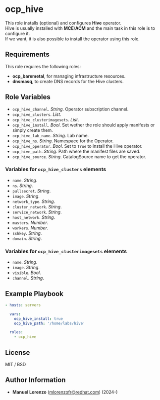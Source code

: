 # ocp_hive
This role installs (optional) and configures **Hive** operator.  
Hive is usually installed with **MCE**/**ACM** and the main task in this role is to configure it.  
If we want, it is also possible to install the operator using this role.  

## Requirements
This role requires the following roles:
* **ocp_baremetal**, for managing infrastructure resources.
* **dnsmasq**, to create DNS records for the Hive clusters.

## Role Variables
* `ocp_hive_channel`. _String_. Operator subscription channel.
* `ocp_hive_clusters`. _List_. 
* `ocp_hive_clusterimagesets`. _List_. 
* `ocp_hive_install`. _Bool_. Set wether the role should apply manifests or simply create them.
* `ocp_hive_lab_name`. _String_. Lab name.
* `ocp_hive_ns`. _String_. Namespace for the Operator.
* `ocp_hive_operator`. _Bool_. Set to `True` to install the Hive operator.
* `ocp_hive_path`. _String_. Path where the manifest files are saved.
* `ocp_hive_source`. _String_. CatalogSource name to get the operator.

### Variables for `ocp_hive_clusters` elements
* `name`. _String_. 
* `ns`. _String_. 
* `pullsecret`. _String_. 
* `image`. _String_. 
* `network_type`. _String_. 
* `cluster_network`. _String_. 
* `service_network`. _String_. 
* `host_network`. _String_. 
* `masters`. _Number_. 
* `workers`. _Number_. 
* `sshkey`. _String_. 
* `domain`. _String_. 

### Variables for `ocp_hive_clusterimagesets` elements
* `name`. _String_. 
* `image`. _String_. 
* `visible`. _Bool_. 
* `channel`. _String_. 

## Example Playbook
```yaml
- hosts: servers

  vars:
    ocp_hive_install: true
    ocp_hive_path: '/home/labs/hive'

  roles:
    - ocp_hive
```

## License
MIT / BSD

## Author Information
 - **Manuel Lorenzo** (mlorenzofr@redhat.com) (2024-)
